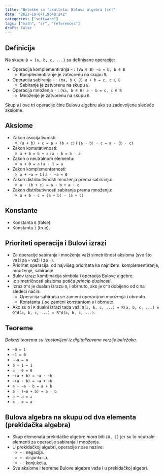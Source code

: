 ```yaml
---
title: "Beleške sa fakulteta: Bulova algebra [sr]"
date: "2023-10-07T19:48:14Z"
categories: ["software"]
tags: ["math", "sr", "references"]
draft: false
---
```


## Definicija

Na skupu `B = {a, b, c, ...}` su definisane operacije:

- Operacija komplementiranja `~` : `(∀a ∈ B) ~a = b, b ∈ B`
  - Komplementiranje je zatvorenu na skupu `B`.
- Operacija sabiranja `+` : `(∀a, b ∈ B) a + b = c, c ∈ B`
  - Sabiranje je zatvorenu na skupu `B`.
- Operacija množenja `⋅` : `(∀a, b ∈ B) a ⋅ b = c, c ∈ B`
  - Množenje je zatvorenu na skupu `B`.

Skup `B` i ove tri operacije čine Bulovu algebru ako su zadovoljene sledeće aksiome.

## Aksiome

- Zakon asocijativnosti:
  - `(a + b) + c = a + (b + c)` i `(a ⋅ b) ⋅ c = a ⋅ (b ⋅ c)`
- Zakon komutativnosti:
  - `a + b = b + a` i `a ⋅ b = b ⋅ a`
- Zakon o neutralnom elementu:
  - `a + 0 = a` i `a ⋅ 1 = a`
- Zakon komplementarnosti:
  - `a + ~a = 1` i `a ⋅ ~a = 0`
- Zakon distributivnosti množenja prema sabiranju:
  - `a ⋅ (b + c) = a ⋅ b + a ⋅ c`
- Zakon distributivnosti sabiranja prema množenju:
  - `a + b ⋅ c = (a + b) ⋅ (a + c)`

## Konstante

- Konstanta `0` (false).
- Konstanta `1` (true).

## Prioriteti operacija i Bulovi izrazi

- Za operacije sabiranja i množenja važi simetričnost aksioma (sve što važi za `+` važi i za `⋅`).
- Prioritet operacija, od najvišeg prioriteta ka najnižem: komplementiranje, množenje, sabiranje.
- Bulov izraz: kombinacija simbola i operacija Bulove algebre.
- Iz simetričnosti aksioma potiče _princip dualnosti_.
- Izraz `Q^d` je dualan izrazu `Q`, i obrnuto, ako je `Q^d` dobijeno od `Q` na sledeći način:
  - Operacija sabiranja se zameni operacijom množenja i obrnuto.
  - Konstanta `1` se zameni konstantom `0` i obrnuto.
- Ako su `Q` i `R` dualni izrazi tada važi `Q(a, b, c, ...) = R(a, b, c, ...) ≡ Q^d(a, b, c, ...) = R^d(a, b, c, ...)`.

## Teoreme

_Dokazi teorema su izostavljeni iz digitalizovane verzije beležaka._

- `~0 = 1`
- `~1 = 0`
- `~~a = a`
- `a + 1 = 1`
- `a ⋅ 0 = 0`
- `~(a + b) = ~a ⋅ ~b`
- `~(a ⋅ b) = ~a + ~b`
- `a + ~a ⋅ b = a + b`
- `a ⋅ (~a + b) = a ⋅ b`
- `a + a = a`
- `a ⋅ a = a`

## Bulova algebra na skupu od dva elementa (prekidačka algebra)

- Skup elemenata prekidačke algebre _mora_ biti `{0, 1}` jer su to neutralni elementi za operacije sabiranja i množenja.
- U prekidačkoj algebri, operacije nose nazive:
  - `~` : negacija.
  - `+` : disjunkcija.
  - `⋅` : konjukcija.
- Sve aksiome i teoreme Bulove algebre važe i u prekidačkoj algebri.
